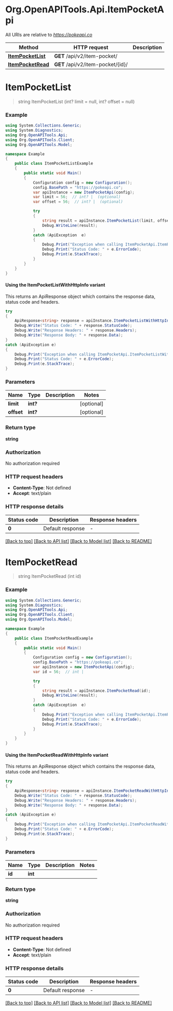 # Org.OpenAPITools.Api.ItemPocketApi

All URIs are relative to *https://pokeapi.co*

| Method | HTTP request | Description |
|--------|--------------|-------------|
| [**ItemPocketList**](ItemPocketApi.md#itempocketlist) | **GET** /api/v2/item-pocket/ |  |
| [**ItemPocketRead**](ItemPocketApi.md#itempocketread) | **GET** /api/v2/item-pocket/{id}/ |  |

<a name="itempocketlist"></a>
# **ItemPocketList**
> string ItemPocketList (int? limit = null, int? offset = null)



### Example
```csharp
using System.Collections.Generic;
using System.Diagnostics;
using Org.OpenAPITools.Api;
using Org.OpenAPITools.Client;
using Org.OpenAPITools.Model;

namespace Example
{
    public class ItemPocketListExample
    {
        public static void Main()
        {
            Configuration config = new Configuration();
            config.BasePath = "https://pokeapi.co";
            var apiInstance = new ItemPocketApi(config);
            var limit = 56;  // int? |  (optional) 
            var offset = 56;  // int? |  (optional) 

            try
            {
                string result = apiInstance.ItemPocketList(limit, offset);
                Debug.WriteLine(result);
            }
            catch (ApiException  e)
            {
                Debug.Print("Exception when calling ItemPocketApi.ItemPocketList: " + e.Message);
                Debug.Print("Status Code: " + e.ErrorCode);
                Debug.Print(e.StackTrace);
            }
        }
    }
}
```

#### Using the ItemPocketListWithHttpInfo variant
This returns an ApiResponse object which contains the response data, status code and headers.

```csharp
try
{
    ApiResponse<string> response = apiInstance.ItemPocketListWithHttpInfo(limit, offset);
    Debug.Write("Status Code: " + response.StatusCode);
    Debug.Write("Response Headers: " + response.Headers);
    Debug.Write("Response Body: " + response.Data);
}
catch (ApiException e)
{
    Debug.Print("Exception when calling ItemPocketApi.ItemPocketListWithHttpInfo: " + e.Message);
    Debug.Print("Status Code: " + e.ErrorCode);
    Debug.Print(e.StackTrace);
}
```

### Parameters

| Name | Type | Description | Notes |
|------|------|-------------|-------|
| **limit** | **int?** |  | [optional]  |
| **offset** | **int?** |  | [optional]  |

### Return type

**string**

### Authorization

No authorization required

### HTTP request headers

 - **Content-Type**: Not defined
 - **Accept**: text/plain


### HTTP response details
| Status code | Description | Response headers |
|-------------|-------------|------------------|
| **0** | Default response |  -  |

[[Back to top]](#) [[Back to API list]](../README.md#documentation-for-api-endpoints) [[Back to Model list]](../README.md#documentation-for-models) [[Back to README]](../README.md)

<a name="itempocketread"></a>
# **ItemPocketRead**
> string ItemPocketRead (int id)



### Example
```csharp
using System.Collections.Generic;
using System.Diagnostics;
using Org.OpenAPITools.Api;
using Org.OpenAPITools.Client;
using Org.OpenAPITools.Model;

namespace Example
{
    public class ItemPocketReadExample
    {
        public static void Main()
        {
            Configuration config = new Configuration();
            config.BasePath = "https://pokeapi.co";
            var apiInstance = new ItemPocketApi(config);
            var id = 56;  // int | 

            try
            {
                string result = apiInstance.ItemPocketRead(id);
                Debug.WriteLine(result);
            }
            catch (ApiException  e)
            {
                Debug.Print("Exception when calling ItemPocketApi.ItemPocketRead: " + e.Message);
                Debug.Print("Status Code: " + e.ErrorCode);
                Debug.Print(e.StackTrace);
            }
        }
    }
}
```

#### Using the ItemPocketReadWithHttpInfo variant
This returns an ApiResponse object which contains the response data, status code and headers.

```csharp
try
{
    ApiResponse<string> response = apiInstance.ItemPocketReadWithHttpInfo(id);
    Debug.Write("Status Code: " + response.StatusCode);
    Debug.Write("Response Headers: " + response.Headers);
    Debug.Write("Response Body: " + response.Data);
}
catch (ApiException e)
{
    Debug.Print("Exception when calling ItemPocketApi.ItemPocketReadWithHttpInfo: " + e.Message);
    Debug.Print("Status Code: " + e.ErrorCode);
    Debug.Print(e.StackTrace);
}
```

### Parameters

| Name | Type | Description | Notes |
|------|------|-------------|-------|
| **id** | **int** |  |  |

### Return type

**string**

### Authorization

No authorization required

### HTTP request headers

 - **Content-Type**: Not defined
 - **Accept**: text/plain


### HTTP response details
| Status code | Description | Response headers |
|-------------|-------------|------------------|
| **0** | Default response |  -  |

[[Back to top]](#) [[Back to API list]](../README.md#documentation-for-api-endpoints) [[Back to Model list]](../README.md#documentation-for-models) [[Back to README]](../README.md)

